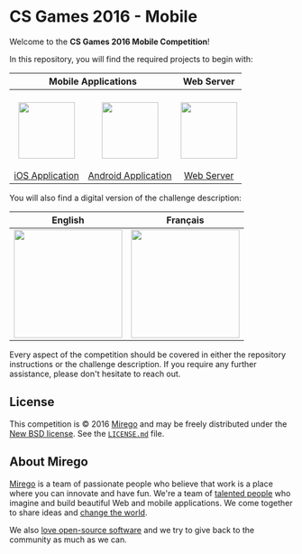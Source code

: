 # CS Games 2016 - Mobile

Welcome to the **CS Games 2016 Mobile Competition**!

In this repository, you will find the required projects to begin with:

<table width="100%">
  <thead>
    <tr>
      <th colspan="2">Mobile Applications</th>
      <th>Web Server</th>
    </tr>
  </thead>
  <tbody>
    <tr>
      <td align="center"><a href="https://github.com/mirego/csgames16-competition/tree/master/ios"><br><img src="https://cloud.githubusercontent.com/assets/4378424/13625721/90d6d7de-e588-11e5-83d9-b16f14b6cfaa.png" height="100"><br><br>iOS Application</a></td>
      <td align="center"><a href="https://github.com/mirego/csgames16-competition/tree/master/android"><br><img src="https://cloud.githubusercontent.com/assets/4378424/13625718/90ca7e30-e588-11e5-9cd1-7fcc06d4a62a.png" height="100"><br><br>Android Application</a></td>
      <td align="center"><a href="https://github.com/mirego/csgames16-competition/tree/master/server"><br><img src="https://cloud.githubusercontent.com/assets/4378424/13625719/90d24cbe-e588-11e5-9e56-8f31ecf8c902.png" height="100"><br><br>Web Server</a></td>
    </tr>
  </tbody>
</table>

You will also find a digital version of the challenge description:

<table width="100%">
  <thead>
    <tr>
      <th width="50%">English</th>
      <th width="50%">Français</th>
    </tr>
  </thead>
  <tbody>
    <tr>
      <td align="center"><a href="https://github.com/mirego/csgames16-competition/raw/master/MobileCompetition-EN.pdf"><img src="https://cloud.githubusercontent.com/assets/4378424/13652341/a162a966-e619-11e5-8c66-e972657456b3.jpg" height="192"></a></td>
      <td align="center"><a href="https://github.com/mirego/csgames16-competition/raw/master/MobileCompetition-FR.pdf"><img src="https://cloud.githubusercontent.com/assets/4378424/13652342/a16b2262-e619-11e5-8ef4-09af585228eb.jpg" height="192"></a></td>
    </tr>
  </tbody>
</table>

Every aspect of the competition should be covered in either the repository instructions or the challenge description. If you require any further assistance, please don't hesitate to reach out.

## License

This competition is © 2016 [Mirego](http://www.mirego.com) and may be freely
distributed under the [New BSD license](http://opensource.org/licenses/BSD-3-Clause).
See the [`LICENSE.md`](https://github.com/mirego/csgames16-competition/blob/master/LICENSE.md) file.

## About Mirego

[Mirego](http://mirego.com) is a team of passionate people who believe that work is a place where you can innovate and have fun. We're a team of [talented people](http://life.mirego.com) who imagine and build beautiful Web and mobile applications. We come together to share ideas and [change the world](http://mirego.org).

We also [love open-source software](http://open.mirego.com) and we try to give back to the community as much as we can.